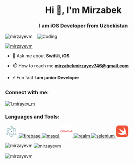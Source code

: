 <h1 align="center">Hi 👋, I'm Mirzabek</h1>
<h3 align="center">I am iOS Developer from Uzbekistan</h3>
<img align="right" alt="Coding" width="400" src="http://www.wouterbongaerts.com/gif”>

<p align="left"> <img src="https://komarev.com/ghpvc/?username=mirzayevm&label=Profile%20views&color=0e75b6&style=flat" alt="mirzayevm" /> </p>

<p align="left"> <a href="https://github.com/ryo-ma/github-profile-trophy"><img src="https://github-profile-trophy.vercel.app/?username=mirzayevm" alt="mirzayevm" /></a> </p>

- 💬 Ask me about **SwitUi, iOS**

- 📫 How to reach me **mirzabekmirzayev746@gmail.com**

- ⚡ Fun fact **I am junior Developer**

<h3 align="left">Connect with me:</h3>
<p align="left">
<a href="https://instagram.com/1.mirayev_m" target="blank"><img align="center" src="https://raw.githubusercontent.com/rahuldkjain/github-profile-readme-generator/master/src/images/icons/Social/instagram.svg" alt="1.mirayev_m" height="30" width="40" /></a>
</p>

<h3 align="left">Languages and Tools:</h3>
<p align="left"> <a href="https://www.electronjs.org" target="_blank" rel="noreferrer"> <img src="https://raw.githubusercontent.com/devicons/devicon/master/icons/electron/electron-original.svg" alt="electron" width="40" height="40"/> </a> <a href="https://firebase.google.com/" target="_blank" rel="noreferrer"> <img src="https://www.vectorlogo.zone/logos/firebase/firebase-icon.svg" alt="firebase" width="40" height="40"/> </a> <a href="https://www.microsoft.com/en-us/sql-server" target="_blank" rel="noreferrer"> <img src="https://www.svgrepo.com/show/303229/microsoft-sql-server-logo.svg" alt="mssql" width="40" height="40"/> </a> <a href="https://www.oracle.com/" target="_blank" rel="noreferrer"> <img src="https://raw.githubusercontent.com/devicons/devicon/master/icons/oracle/oracle-original.svg" alt="oracle" width="40" height="40"/> </a> <a href="https://realm.io/" target="_blank" rel="noreferrer"> <img src="https://raw.githubusercontent.com/bestofjs/bestofjs-webui/8665e8c267a0215f3159df28b33c365198101df5/public/logos/realm.svg" alt="realm" width="40" height="40"/> </a> <a href="https://www.selenium.dev" target="_blank" rel="noreferrer"> <img src="https://raw.githubusercontent.com/detain/svg-logos/780f25886640cef088af994181646db2f6b1a3f8/svg/selenium-logo.svg" alt="selenium" width="40" height="40"/> </a> <a href="https://developer.apple.com/swift/" target="_blank" rel="noreferrer"> <img src="https://raw.githubusercontent.com/devicons/devicon/master/icons/swift/swift-original.svg" alt="swift" width="40" height="40"/> </a> </p>

<p><img align="left" src="https://github-readme-stats.vercel.app/api/top-langs?username=mirzayevm&show_icons=true&locale=en&layout=compact" alt="mirzayevm" /></p>

<p>&nbsp;<img align="center" src="https://github-readme-stats.vercel.app/api?username=mirzayevm&show_icons=true&locale=en" alt="mirzayevm" /></p>

<p><img align="center" src="https://github-readme-streak-stats.herokuapp.com/?user=mirzayevm&" alt="mirzayevm" /></p>
